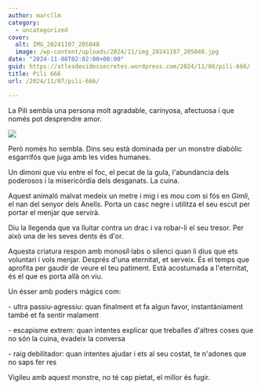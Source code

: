 ```yaml
---
author: marcllm
category:
  - uncategorized
cover:
  alt: IMG_20241107_205048
  image: /wp-content/uploads/2024/11/img_20241107_205048.jpg
date: "2024-11-08T02:02:00+00:00"
guid: https://atlesdevidessecretes.wordpress.com/2024/11/08/pili-666/
title: Pili 666
url: /2024/11/07/pili-666/

---
```

La Pili sembla una persona molt agradable, carinyosa, afectuosa i que només pot desprendre amor.



[![](https://blogger.googleusercontent.com/img/a/AVvXsEh165jqsLKZfZYmQa3_3q-t6lLcGHXp2QP7SaUFlvyWAafMAMd_8XpdK10YZ22ZtYcwC9JWJbCgKqeOx-Tb9WV-Fnfs2QYrDwGmTq30RUogAdI5IwMX6wJbvE_Js7DcHn6ulYMYnMUH6J_eWHdHvvbaaawGV-Ilm-l7_nMhaKFO1XKITe0LeMpAR7l_mGjk)](https://blogger.googleusercontent.com/img/a/AVvXsEh165jqsLKZfZYmQa3_3q-t6lLcGHXp2QP7SaUFlvyWAafMAMd_8XpdK10YZ22ZtYcwC9JWJbCgKqeOx-Tb9WV-Fnfs2QYrDwGmTq30RUogAdI5IwMX6wJbvE_Js7DcHn6ulYMYnMUH6J_eWHdHvvbaaawGV-Ilm-l7_nMhaKFO1XKITe0LeMpAR7l_mGjk)



Però només ho sembla. Dins seu està dominada per un monstre diabòlic esgarrifós que juga amb les vides humanes.



Un dimoni que viu entre el foc, el pecat de la gula, l'abundància dels poderosos i la misericòrdia dels desganats. La cuina.



Aquest animaló malvat medeix un metre i mig i es mou com si fós en _Gimli_, el nan del senyor dels Anells. Porta un casc negre i utilitza el seu escut per portar el menjar que servirà.



Diu la llegenda que va lluitar contra un drac i va robar-li el seu tresor. Per això una de les seves dents és d'or.



Aquesta criatura respon amb monosíl·labs o silenci quan li dius que ets voluntari i vols menjar. Després d'una eternitat, et serveix. És el temps que aprofita per gaudir de veure el teu patiment. Està acostumada a l'eternitat, és el que es porta allà on viu.



Un ésser amb poders màgics com:

\- ultra passiu-agressiu: quan finalment et fa algun favor, instantàniament també et fa sentir malament

\- escapisme extrem: quan intentes explicar que treballes d'altres coses que no són la cuina, evadeix la conversa

\- raig debilitador: quan intentes ajudar i ets al seu costat, te n'adones que no saps fer res



Vigileu amb aquest monstre, no té cap pietat, el millor és fugir.


